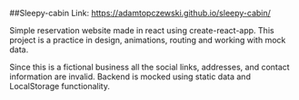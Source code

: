 ##Sleepy-cabin
Link: https://adamtopczewski.github.io/sleepy-cabin/

Simple reservation website made in react using create-react-app.
This project is a practice in design, animations, routing and working with mock data.


Since this is a fictional business all the social links, addresses, and contact information are invalid.
Backend is mocked using static data and LocalStorage functionality.
